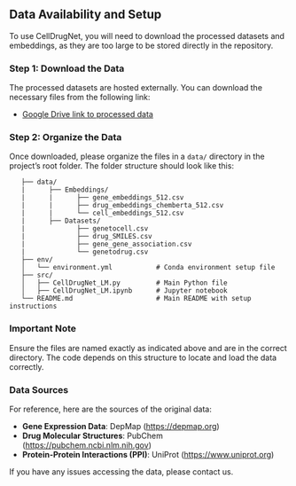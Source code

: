 ## Data Availability and Setup

To use CellDrugNet, you will need to download the processed datasets and embeddings, as they are too large to be stored directly in the repository.

### Step 1: Download the Data

The processed datasets are hosted externally. You can download the necessary files from the following link:

- [Google Drive link to processed data](https://drive.google.com/drive/folders/156-HcL9vjeLbM8ZMqwmg0mGyAeo_qynl?usp=sharing)

### Step 2: Organize the Data

Once downloaded, please organize the files in a `data/` directory in the project’s root folder. The folder structure should look like this:

 ```
    ├── data/
    |      ├── Embeddings/
    |      |      ├── gene_embeddings_512.csv
    |      |      ├── drug_embeddings_chemberta_512.csv
    |      |      └── cell_embeddings_512.csv
    |      ├── Datasets/
    |             ├── genetocell.csv
    |             ├── drug_SMILES.csv
    |             ├── gene_gene_association.csv
    |             └── genetodrug.csv
    ├── env/
    │   └── environment.yml           # Conda environment setup file
    ├── src/
    │   ├── CellDrugNet_LM.py         # Main Python file
    │   ├── CellDrugNet_LM.ipynb      # Jupyter notebook
    └── README.md                     # Main README with setup instructions
 ```

### Important Note
Ensure the files are named exactly as indicated above and are in the correct directory. The code depends on this structure to locate and load the data correctly.

### Data Sources
For reference, here are the sources of the original data:
- **Gene Expression Data**: DepMap (https://depmap.org)
- **Drug Molecular Structures**: PubChem (https://pubchem.ncbi.nlm.nih.gov)
- **Protein-Protein Interactions (PPI)**: UniProt (https://www.uniprot.org)

If you have any issues accessing the data, please contact us.
